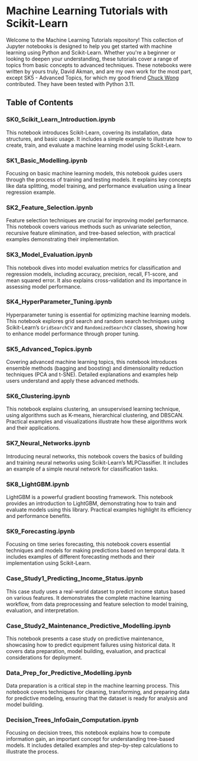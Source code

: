 # Machine Learning Tutorials with Scikit-Learn

Welcome to the Machine Learning Tutorials repository! This collection of Jupyter notebooks is designed to help you get started with machine learning using Python and Scikit-Learn. Whether you're a beginner or looking to deepen your understanding, these tutorials cover a range of topics from basic concepts to advanced techniques. These notebooks were written by yours truly, David Akman, and are my own work for the most part, except SK5 - Advanced Topics, for which my good friend [Chuck Wong](https://www.linkedin.com/in/yong-kai-wong/) contributed. They have been tested with Python 3.11.

## Table of Contents


### SK0_Scikit_Learn_Introduction.ipynb
This notebook introduces Scikit-Learn, covering its installation, data structures, and basic usage. It includes a simple example to illustrate how to create, train, and evaluate a machine learning model using Scikit-Learn.

### SK1_Basic_Modelling.ipynb
Focusing on basic machine learning models, this notebook guides users through the process of training and testing models. It explains key concepts like data splitting, model training, and performance evaluation using a linear regression example.

### SK2_Feature_Selection.ipynb
Feature selection techniques are crucial for improving model performance. This notebook covers various methods such as univariate selection, recursive feature elimination, and tree-based selection, with practical examples demonstrating their implementation.

### SK3_Model_Evaluation.ipynb
This notebook dives into model evaluation metrics for classification and regression models, including accuracy, precision, recall, F1-score, and mean squared error. It also explains cross-validation and its importance in assessing model performance.

### SK4_HyperParameter_Tuning.ipynb
Hyperparameter tuning is essential for optimizing machine learning models. This notebook explores grid search and random search techniques using Scikit-Learn’s `GridSearchCV` and `RandomizedSearchCV` classes, showing how to enhance model performance through proper tuning.

### SK5_Advanced_Topics.ipynb
Covering advanced machine learning topics, this notebook introduces ensemble methods (bagging and boosting) and dimensionality reduction techniques (PCA and t-SNE). Detailed explanations and examples help users understand and apply these advanced methods.

### SK6_Clustering.ipynb
This notebook explains clustering, an unsupervised learning technique, using algorithms such as K-means, hierarchical clustering, and DBSCAN. Practical examples and visualizations illustrate how these algorithms work and their applications.

### SK7_Neural_Networks.ipynb
Introducing neural networks, this notebook covers the basics of building and training neural networks using Scikit-Learn’s MLPClassifier. It includes an example of a simple neural network for classification tasks.

### SK8_LightGBM.ipynb
LightGBM is a powerful gradient boosting framework. This notebook provides an introduction to LightGBM, demonstrating how to train and evaluate models using this library. Practical examples highlight its efficiency and performance benefits.

### SK9_Forecasting.ipynb
Focusing on time series forecasting, this notebook covers essential techniques and models for making predictions based on temporal data. It includes examples of different forecasting methods and their implementation using Scikit-Learn.

### Case_Study1_Predicting_Income_Status.ipynb
This case study uses a real-world dataset to predict income status based on various features. It demonstrates the complete machine learning workflow, from data preprocessing and feature selection to model training, evaluation, and interpretation.

### Case_Study2_Maintenance_Predictive_Modelling.ipynb
This notebook presents a case study on predictive maintenance, showcasing how to predict equipment failures using historical data. It covers data preparation, model building, evaluation, and practical considerations for deployment.

### Data_Prep_for_Predictive_Modelling.ipynb
Data preparation is a critical step in the machine learning process. This notebook covers techniques for cleaning, transforming, and preparing data for predictive modeling, ensuring that the dataset is ready for analysis and model building.

### Decision_Trees_InfoGain_Computation.ipynb
Focusing on decision trees, this notebook explains how to compute information gain, an important concept for understanding tree-based models. It includes detailed examples and step-by-step calculations to illustrate the process.
